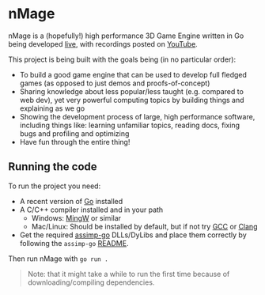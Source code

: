 # nMage

nMage is a (hopefully!) high performance 3D Game Engine written in Go being developed [live](https://twitch.tv/bloeys), with recordings posted on [YouTube](https://www.youtube.com/channel/UCCf4qyNGPVwpj1HYFGahs_A).

This project is being built with the goals being (in no particular order):

* To build a good game engine that can be used to develop full fledged games (as opposed to just demos and proofs-of-concept)
* Sharing knowledge about less popular/less taught (e.g. compared to web dev), yet very powerful computing topics by building things and explaining as we go
* Showing the development process of large, high performance software, including things like: learning unfamiliar topics, reading docs, fixing bugs and profiling and optimizing
* Have fun through the entire thing!

## Running the code

To run the project you need:

* A recent version of [Go](https://golang.org/) installed
* A C/C++ compiler installed and in your path
  * Windows: [MingW](https://www.mingw-w64.org/downloads/#mingw-builds) or similar
  * Mac/Linux: Should be installed by default, but if not try [GCC](https://gcc.gnu.org/) or [Clang](https://releases.llvm.org/download.html)
* Get the required [assimp-go](https://github.com/bloeys/assimp-go) DLLs/DyLibs and place them correctly by following the `assimp-go` [README](https://github.com/bloeys/assimp-go#using-assimp-go).

Then run nMage with `go run .`

> Note: that it might take a while to run the first time because of downloading/compiling dependencies.
